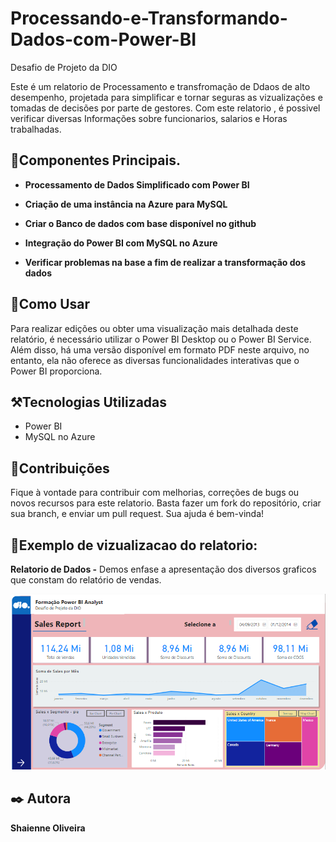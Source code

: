 # Processando-e-Transformando-Dados-com-Power-BI

Desafio de Projeto da DIO  

Este é um relatorio de Processamento e transfromação de Ddaos de alto desempenho, projetada para simplificar e tornar seguras as vizualizações e tomadas de decisões por parte de gestores. Com este relatorio , é possivel verificar diversas Informações sobre funcionarios, salarios e Horas trabalhadas.


## :closed_book:Componentes Principais.

- **Processamento de Dados Simplificado com Power BI** 

- **Criação de uma instância na Azure para MySQL**

- **Criar o Banco de dados com base disponível no github** 

- **Integração do Power BI com MySQL no Azure**
  
- **Verificar problemas na base a fim de realizar a transformação dos dados**

## :mag_right:Como Usar

Para realizar edições ou obter uma visualização mais detalhada deste relatório, é necessário utilizar o Power BI Desktop ou o Power BI Service. Além disso, há uma versão disponível em formato PDF neste arquivo, no entanto, ela não oferece as diversas funcionalidades interativas que o Power BI proporciona.

## :hammer_and_pick:Tecnologias Utilizadas

- Power BI
- MySQL no Azure

## :pushpin:Contribuições

Fique à vontade para contribuir com melhorias, correções de bugs ou novos recursos para este relatorio. Basta fazer um fork do repositório, criar sua branch, e enviar um pull request. Sua ajuda é bem-vinda!

## :pushpin:Exemplo de vizualizacao do relatorio:

**Relatorio de Dados -** Demos enfase a apresentação dos diversos graficos que constam do relatório de vendas.

![Processando e Transformando Dados](https://github.com/shaienne23/Relatorio-Vendas-Power-BI/blob/main/Pagina%201%20-%20Desafio%20Projeto%20Dio.PNG)


<h2>✒️ Autora</h2>
<strong>Shaienne Oliveira</st
